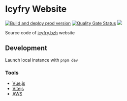 # Icyfry Website

[![Build and deploy prod version](https://github.com/icyfry/icyfry-website/actions/workflows/deploy-prod.yml/badge.svg)](https://github.com/icyfry/icyfry-website/actions/workflows/deploy-prod.yml)
[![Quality Gate Status](https://sonarcloud.io/api/project_badges/measure?project=icyfry_icyfry-website&metric=alert_status)](https://sonarcloud.io/summary/new_code?id=icyfry_icyfry-website)
<img src="https://img.shields.io/github/languages/top/icyfry/icyfry-website" />

Source code of [icyfry.bzh](https://icyfry.bzh/) website

## Development

Launch local instance with `pnpm dev`

### Tools

* [Vue.js](https://fr.vuejs.org/index.html)
* [Vitejs](https://vitejs.dev/)
* [AWS](https://aws.amazon.com/)
